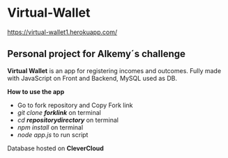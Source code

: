 # Virtual-Wallet
https://virtual-wallet1.herokuapp.com/
## Personal project for Alkemy´s challenge
**Virtual Wallet** is an app for registering incomes and outcomes.
Fully made with JavaScript on Front and Backend, MySQL used as DB.

**How to use the app**
- Go to fork repository and Copy Fork link
- *git clone **forklink*** on terminal
- *cd **repositorydirectory*** on terminal
- *npm install* on terminal
- *node app.js* to run script

Database hosted on **CleverCloud**
